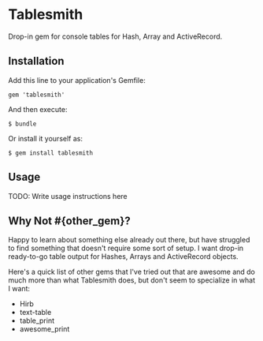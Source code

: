 # Tablesmith

Drop-in gem for console tables for Hash, Array and ActiveRecord.

## Installation

Add this line to your application's Gemfile:

    gem 'tablesmith'

And then execute:

    $ bundle

Or install it yourself as:

    $ gem install tablesmith

## Usage

TODO: Write usage instructions here

## Why Not #{other_gem}?

Happy to learn about something else already out there, but have struggled to find something
that doesn't require some sort of setup. I want drop-in ready-to-go table output for Hashes,
Arrays and ActiveRecord objects.

Here's a quick list of other gems that I've tried out that are awesome and do much more than what Tablesmith does,
but don't seem to specialize in what I want:

  - Hirb
  - text-table
  - table_print
  - awesome_print
